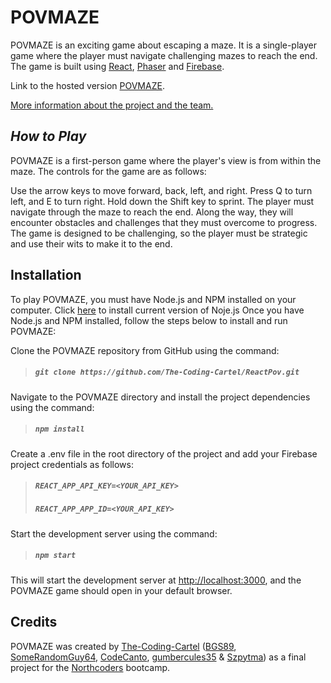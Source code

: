 # POVMAZE

POVMAZE is an exciting game about escaping a maze. It is a single-player game where the player must navigate challenging mazes to reach the end. The game is built using [React](https://react.dev/), [Phaser](https://phaser.io/) and [Firebase](https://firebase.google.com/).

Link to the hosted version [POVMAZE](https://povmaze.netlify.app/).

[More information about the project and the team.](https://northcoders.com/projects/may-2023/povmaze)

## **_How to Play_**

POVMAZE is a first-person game where the player's view is from within the maze. The controls for the game are as follows:

Use the arrow keys to move forward, back, left, and right.
Press Q to turn left, and E to turn right.
Hold down the Shift key to sprint.
The player must navigate through the maze to reach the end. Along the way, they will encounter obstacles and challenges that they must overcome to progress. The game is designed to be challenging, so the player must be strategic and use their wits to make it to the end.

## **Installation**

To play POVMAZE, you must have Node.js and NPM installed on your computer. 
Click [here](https://nodejs.org/en) to install current version of Noje.js
Once you have Node.js and NPM installed, follow the steps below to install and run POVMAZE:

Clone the POVMAZE repository from GitHub using the command:

> ##### `git clone https://github.com/The-Coding-Cartel/ReactPov.git`

Navigate to the POVMAZE directory and install the project dependencies using the command:

> ##### `npm install`

Create a .env file in the root directory of the project and add your Firebase project credentials as follows:

> ##### `REACT_APP_API_KEY=<YOUR_API_KEY>`
>
> ##### `REACT_APP_APP_ID=<YOUR_API_KEY>`

Start the development server using the command:

> ##### `npm start`

This will start the development server at [http://localhost:3000](http://localhost:3000), and the POVMAZE game should open in your default browser.

## Credits

POVMAZE was created by [The-Coding-Cartel](https://github.com/The-Coding-Cartel) ([BGS89](https://github.com/BGS89), [SomeRandomGuy64](https://github.com/SomeRandomGuy64), [CodeCanto](https://github.com/CodeCanto), [gumbercules35](https://github.com/gumbercules35) & [Szpytma](https://github.com/Szpytma/)) as a final project for the [Northcoders](https://northcoders.com/) bootcamp.
